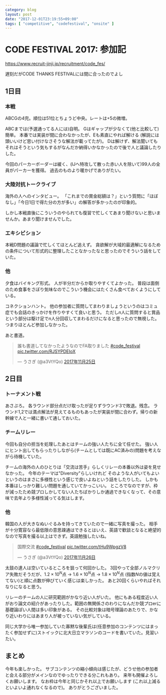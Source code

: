 ```yaml
---
category: blog
layout: post
date: "2017-12-01T23:19:55+09:00"
tags: [ "competitive", "codefestival", "onsite" ]
---
```


# CODE FESTIVAL 2017: 参加記

<https://www.recruit-jinji.jp/recruitment/code_fes/>

遅刻だがCODE THANKS FESTIVALには間に合ったのでよし

## 1日目

### 本戦

ABCGの$4$完。順位は$51$位とちょうど中央。レートは$+5$の微増。

ABCまでは(予選通ってる人には)自明。
Gはギャップが少なくて(他と比較して)簡単。
本番では実装が間に合わなかったが、Eも素直にやれば解ける (解説には頭いいけど思い付けなさそうな解法が載ってたが)。
Dは解けず、解法聞いてもそれはそうという気もするがなんだか納得いかなかったので後で人と議論したりした。

今回のパーカーボーダーは緩く、(IJへ特攻して散った赤い人を除いて)99人の全員がパーカーを獲得。
過去のものより暖かげでありがたい。

### 大陸対抗トークライブ

海外の人へのインタビュー。
「これまでの賞金総額は？」という質問に「ほぼなし」「今日1日で得た分の方が多い」の解答が多かったのが印象的。

しかし本戦直後にこういうのやられても復習で忙しくてあまり聞けないと思いませんか。あまり聞けませんでした。

### エキシビション

本戦D問題の議論で忙しくてほとんど追えず。
貪欲解が大域的最適解になるための条件について形式的に整理したことなかったなと思ったのでそういう話をしていた。

### 他

夕食はバイキング形式。
人が半分だからか取りやすくてよかった。
普段は面倒のため食事をさぼり気味なのでこういう機会にはたくさん食べておくようにしている。

コネクションハント。
他の参加者に質問してまわりましょうというのはコミュ症でも会話のきっかけを作りやすくて良いと思う。
ただし$n$人に質問すると賞品という部分は駆け足で$n$人分回収してまわるだけになると思ったので無視した。
つまりほとんど参加しなかった。

あと書道。

<blockquote class="twitter-tweet" data-lang="ja"><p lang="ja" dir="ltr">誰も書道してなかったようなのでFA取りました <a href="https://twitter.com/hashtag/code_festival?src=hash&amp;ref_src=twsrc%5Etfw">#code_festival</a> <a href="https://t.co/RJSYPDEIoX">pic.twitter.com/RJSYPDEIoX</a></p>&mdash; うさぎ (@a3VtYQo) <a href="https://twitter.com/a3VtYQo/status/934345382452125696?ref_src=twsrc%5Etfw">2017年11月25日</a></blockquote>
<script async src="https://platform.twitter.com/widgets.js" charset="utf-8"></script>

## 2日目

### トーナメント戦

あさぷろ。
各ラウンド部分点だけ取ったが足りずラウンド3で敗退。残念。
ラウンド1,2では満点解法が見えてるものもあったが実装が間に合わず。帰りの新幹線で人と一緒に書いて通しておいた。

### チームリレー

今回も自分の担当を処理したあとはチームの強い人たちに全て任せた。
強い人にヒント出してもらったりしながら(チームとしては既にAC済みの)問題を考えながら待機していた。

チームの海外の人のひとりは「交流は苦手」らしくリレーの本番以外は姿を見せなかった。
今年のテーマは"Diversity"らしいけれど そのような人がいてもよいというのはまさに多様性という感じで良いよねという話をしたりした。
しかも本番はしっかり難しい問題を通していてかっこいい。
ところでなのですが、枠が減ったため競プロしかしてない人たちばかりしか通過できなくなって、その意味で去年より多様性減ってる気はします。

### 他

韓国の人が大きなぬいぐるみを持ってきていたので一緒に写真を撮った。
相手が十分寛容なら最低限の意思疎通はできるとはいえ、英語で歓談となると絶望的なので写真を撮る以上はできず。英語勉強したいね。

<blockquote class="twitter-tweet" data-lang="ja"><p lang="ja" dir="ltr">国際交流 <a href="https://twitter.com/hashtag/code_festival?src=hash&amp;ref_src=twsrc%5Etfw">#code_festival</a> <a href="https://t.co/tHu9WpgzV8">pic.twitter.com/tHu9WpgzV8</a></p>&mdash; うさぎ (@a3VtYQo) <a href="https://twitter.com/a3VtYQo/status/934644019358871552?ref_src=twsrc%5Etfw">2017年11月26日</a></blockquote>
<script async src="https://platform.twitter.com/widgets.js" charset="utf-8"></script>

太鼓の達人は空いているところを狙って何回かした。
$3$回やって全部ノルマクリア失敗だそうだが、$1.2 \times 10^N$点 $\to$ $1.6 \times 10^N$点 $\to$ $1.8 \times 10^N$点 (指数$N$の値は覚えてない)と順に点数が伸びていく感じは楽しかった。
あと$20$回くらいやればそれなりになると思う。

リレーのチームの人に研究範囲がかなり近い人がいた。
他にもある程度近い人がおり論文の紹介があったりした。範囲の無関係さのわりになんだか競プロerに基礎論ぽい人間は多い印象がある。
その比較対象は暗号理論のあたりで、かなり近いわりにはあまり人が被っていない気がしている。

同じ大学から唯一参加していた寡黙な後輩氏は(任意参加のコンテンツにはまったく参加せずに)ストイックに北大日立マラソンのコードを書いていた。見習いたい。

## まとめ

今年も楽しかった。
サブコンテンツの縮小傾向は感じたが、どうせ他の参加者と会える部分がメインなのでゆったりできる分これもあり。
来年も開催よろしくお願いします。
なお枠は今年と同じかそれ以上でお願いします (これ以上減るといよいよ通れなくなるので)。
ありがとうございました。
